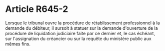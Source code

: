 # Article R645-2

<div align='left'>Lorsque le tribunal ouvre la procédure de rétablissement professionnel à la demande du débiteur, il sursoit à statuer sur la demande d'ouverture de la procédure de liquidation judiciaire faite par ce dernier et, le cas échéant, sur l'assignation du créancier ou sur la requête du ministère public aux mêmes fins. <br/><br/><br/></div>